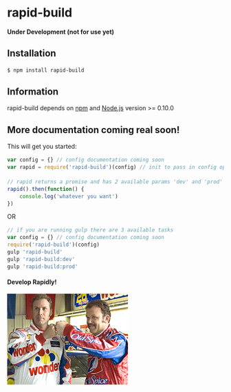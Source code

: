 # rapid-build

**Under Development (not for use yet)**

## Installation
```bash
$ npm install rapid-build
```

## Information
rapid-build depends on [npm](http://npmjs.org/) and [Node.js](http://nodejs.org/) version >= 0.10.0

## More documentation coming real soon!
This will get you started:

```javascript
var config = {} // config documentation coming soon
var rapid = require('rapid-build')(config) // init to pass in config options

// rapid returns a promise and has 2 available params 'dev' and 'prod'
rapid().then(function() {
	console.log('whatever you want')
})
```
OR

```javascript
// if you are running gulp there are 3 available tasks
var config = {} // config documentation coming soon
require('rapid-build')(config)
gulp 'rapid-build'
gulp 'rapid-build:dev'
gulp 'rapid-build:prod'
```
#### Develop Rapidly!
![Shake and Bake!](docs/shake-and-bake.jpg)
